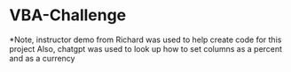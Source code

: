 # VBA-Challenge
*Note, instructor demo from Richard was used to help create code for this project
Also, chatgpt was used to look up how to set columns as a percent and as a currency
